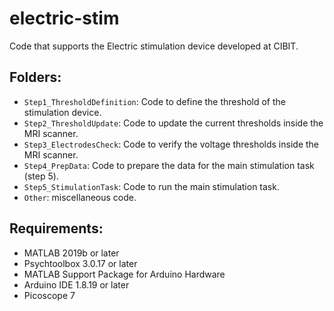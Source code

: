 # electric-stim
Code that supports the Electric stimulation device developed at CIBIT.


## Folders:
- `Step1_ThresholdDefinition`: Code to define the threshold of the stimulation device.
- `Step2_ThresholdUpdate`: Code to update the current thresholds inside the MRI scanner.
- `Step3_ElectrodesCheck`: Code to verify the voltage thresholds inside the MRI scanner.
- `Step4_PrepData`: Code to prepare the data for the main stimulation task (step 5).
- `Step5_StimulationTask`: Code to run the main stimulation task.
- `Other`: miscellaneous code.


## Requirements:
- MATLAB 2019b or later
- Psychtoolbox 3.0.17 or later
- MATLAB Support Package for Arduino Hardware
- Arduino IDE 1.8.19 or later
- Picoscope 7
